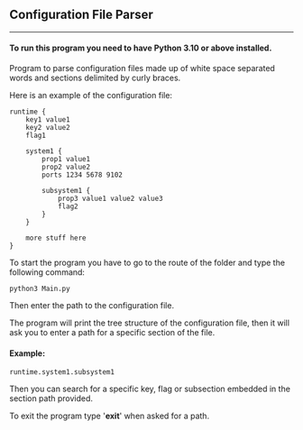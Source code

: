 ## Configuration File Parser
***

#### To run this program you need to have Python 3.10 or above installed.

Program to parse configuration files made up of white space separated words and
sections delimited by curly braces. 

Here is an example of the configuration file:

```
runtime {
    key1 value1
    key2 value2
    flag1
    
    system1 {
        prop1 value1
        prop2 value2
        ports 1234 5678 9102
        
        subsystem1 {
            prop3 value1 value2 value3
            flag2
        }
    }
    
    more stuff here
}
```

To start the program you have to go to the route of the folder and type the following command:

```
python3 Main.py
```

Then enter the path to the configuration file.

The program will print the tree structure of the configuration file,
then it will ask you to enter a path for a specific section of the file.

#### Example:

```
runtime.system1.subsystem1
```

Then you can search for a specific key, flag or subsection 
embedded in the section path provided.

To exit the program type '**exit**' when asked for a path.